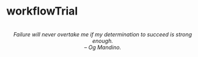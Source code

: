 # workflowTrial
<!-- QUOTE:START -->
<p align="center"><br><i>Failure will never overtake me if my determination to succeed is strong enough.</i><br><i>– Og Mandino.</i><br></p>
<!-- QUOTE:END -->

